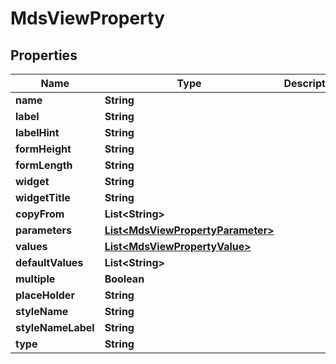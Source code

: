 
# MdsViewProperty

## Properties
Name | Type | Description | Notes
------------ | ------------- | ------------- | -------------
**name** | **String** |  | 
**label** | **String** |  | 
**labelHint** | **String** |  | 
**formHeight** | **String** |  | 
**formLength** | **String** |  | 
**widget** | **String** |  | 
**widgetTitle** | **String** |  | 
**copyFrom** | **List&lt;String&gt;** |  | 
**parameters** | [**List&lt;MdsViewPropertyParameter&gt;**](MdsViewPropertyParameter.md) |  | 
**values** | [**List&lt;MdsViewPropertyValue&gt;**](MdsViewPropertyValue.md) |  | 
**defaultValues** | **List&lt;String&gt;** |  | 
**multiple** | **Boolean** |  | 
**placeHolder** | **String** |  | 
**styleName** | **String** |  | 
**styleNameLabel** | **String** |  | 
**type** | **String** |  | 



